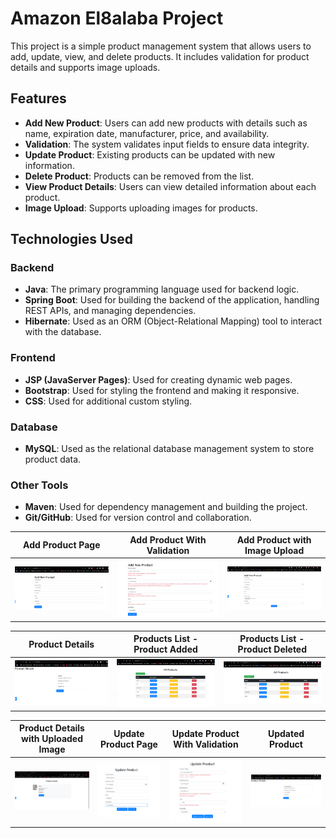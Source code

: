 # Amazon El8alaba Project

This project is a simple product management system that allows users to add, update, view, and delete products. It includes validation for product details and supports image uploads.

## Features

- **Add New Product**: Users can add new products with details such as name, expiration date, manufacturer, price, and availability.
- **Validation**: The system validates input fields to ensure data integrity.
- **Update Product**: Existing products can be updated with new information.
- **Delete Product**: Products can be removed from the list.
- **View Product Details**: Users can view detailed information about each product.
- **Image Upload**: Supports uploading images for products.


## Technologies Used

### Backend
- **Java**: The primary programming language used for backend logic.
- **Spring Boot**: Used for building the backend of the application, handling REST APIs, and managing dependencies.
- **Hibernate**: Used as an ORM (Object-Relational Mapping) tool to interact with the database.

### Frontend
- **JSP (JavaServer Pages)**: Used for creating dynamic web pages.
- **Bootstrap**: Used for styling the frontend and making it responsive.
- **CSS**: Used for additional custom styling.

### Database
- **MySQL**: Used as the relational database management system to store product data.

### Other Tools
- **Maven**: Used for dependency management and building the project.
- **Git/GitHub**: Used for version control and collaboration.


| **Add Product Page** | **Add Product With Validation** | **Add Product with Image Upload** |
|----------------------|---------------------------------|-----------------------------------|
| ![Add Product Page](Project%20Screens/Add%20Product%20Page.png) | ![Add Product With Validation](Project%20Screens/Add%20Product%20With%20Validation.png) | ![Add product-support upload image](Project%20Screens/Add%20product-support%20upload%20image.png) |

| **Product Details** | **Products List - Product Added** | **Products List - Product Deleted** |
|---------------------|-----------------------------------|-------------------------------------|
| ![Product Details](Project%20Screens/Product%20Details.png) | ![Products-list-Product Added](Project%20Screens/Products-list-Product%20Added.png) | ![Products-list-Product Deleted](Project%20Screens/Products-list-Product%20Deleted.png) |

| **Product Details with Uploaded Image** | **Update Product Page** | **Update Product With Validation** | **Updated Product** |
|-----------------------------------------|-------------------------|-------------------------------------|---------------------|
| ![produtc-details with uploaded image](Project%20Screens/produtc-details%20with%20uploaded%20image.png) | ![Update Product Page](Project%20Screens/Update%20Product%20Page.png) | ![Update Product With Validation](Project%20Screens/Update%20Product%20With%20Validation.png) | ![Updated-Product](Project%20Screens/Updated-Product.png) |

